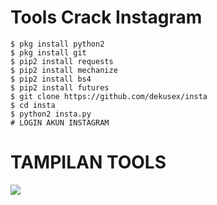 # Tools Crack Instagram
```
$ pkg install python2
$ pkg install git
$ pip2 install requests
$ pip2 install mechanize
$ pip2 install bs4
$ pip2 install futures
$ git clone https://github.com/dekusex/insta
$ cd insta
$ python2 insta.py
# LOGIN AKUN INSTAGRAM
```

# TAMPILAN TOOLS
<img src="https://a.top4top.io/p_21991vupq0.jpg">

